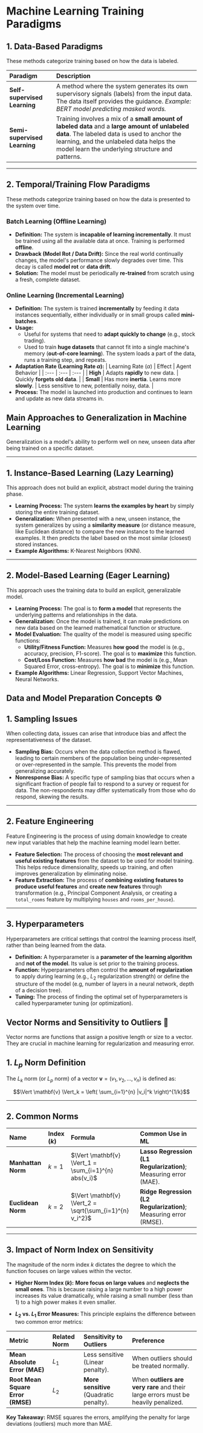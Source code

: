 # Machine Learning Training Paradigms

## 1. Data-Based Paradigms

These methods categorize training based on how the data is labeled.

| Paradigm | Description |
| :--- | :--- |
| **Self-supervised Learning** | A method where the system generates its own supervisory signals (labels) from the input data. The data itself provides the guidance. *Example: BERT model predicting masked words.* |
| **Semi-supervised Learning** | Training involves a mix of a **small amount of labeled data** and a **large amount of unlabeled data**. The labeled data is used to anchor the learning, and the unlabeled data helps the model learn the underlying structure and patterns. |

---

## 2. Temporal/Training Flow Paradigms

These methods categorize training based on how the data is presented to the system over time.

### Batch Learning (Offline Learning)

* **Definition:** The system is **incapable of learning incrementally**. It must be trained using all the available data at once. Training is performed **offline**.
* **Drawback (Model Rot / Data Drift):** Since the real world continually changes, the model's performance slowly degrades over time. This decay is called **model rot** or **data drift**.
* **Solution:** The model must be periodically **re-trained** from scratch using a fresh, complete dataset.

### Online Learning (Incremental Learning)

* **Definition:** The system is trained **incrementally** by feeding it data instances sequentially, either individually or in small groups called **mini-batches**.
* **Usage:**
    * Useful for systems that need to **adapt quickly to change** (e.g., stock trading).
    * Used to train **huge datasets** that cannot fit into a single machine's memory (**out-of-core learning**). The system loads a part of the data, runs a training step, and repeats.
* **Adaptation Rate (Learning Rate $\alpha$):**
    | Learning Rate ($\alpha$) | Effect | Agent Behavior |
    | :--- | :--- | :--- |
    | **High** | Adapts **rapidly** to new data. | Quickly **forgets old data**. |
    | **Small** | Has more **inertia**. Learns more **slowly**. | Less sensitive to new, potentially noisy, data. |
* **Process:** The model is launched into production and continues to learn and update as new data streams in.

## Main Approaches to Generalization in Machine Learning

Generalization is a model's ability to perform well on new, unseen data after being trained on a specific dataset.

---

## 1. Instance-Based Learning (Lazy Learning)

This approach does not build an explicit, abstract model during the training phase.

* **Learning Process:** The system **learns the examples by heart** by simply storing the entire training dataset.
* **Generalization:** When presented with a new, unseen instance, the system generalizes by using a **similarity measure** (or distance measure, like Euclidean distance) to compare the new instance to the learned examples. It then predicts the label based on the most similar (closest) stored instances.
* **Example Algorithms:** K-Nearest Neighbors (KNN).

---

## 2. Model-Based Learning (Eager Learning)

This approach uses the training data to build an explicit, generalizable model.

* **Learning Process:** The goal is to **form a model** that represents the underlying patterns and relationships in the data.
* **Generalization:** Once the model is trained, it can make predictions on new data based on the learned mathematical function or structure.
* **Model Evaluation:** The quality of the model is measured using specific functions:
    * **Utility/Fitness Function:** Measures **how good** the model is (e.g., accuracy, precision, F1-score). The goal is to **maximize** this function.
    * **Cost/Loss Function:** Measures **how bad** the model is (e.g., Mean Squared Error, cross-entropy). The goal is to **minimize** this function.
* **Example Algorithms:** Linear Regression, Support Vector Machines, Neural Networks.

## Data and Model Preparation Concepts ⚙️

## 1. Sampling Issues

When collecting data, issues can arise that introduce bias and affect the representativeness of the dataset.

* **Sampling Bias:** Occurs when the data collection method is flawed, leading to certain members of the population being under-represented or over-represented in the sample. This prevents the model from generalizing accurately.
* **Nonresponse Bias:** A specific type of sampling bias that occurs when a significant fraction of people fail to respond to a survey or request for data. The non-respondents may differ systematically from those who do respond, skewing the results.

---

## 2. Feature Engineering

Feature Engineering is the process of using domain knowledge to create new input variables that help the machine learning model learn better.

* **Feature Selection:** The process of choosing the **most relevant and useful existing features** from the dataset to be used for model training. This helps reduce dimensionality, speeds up training, and often improves generalization by eliminating noise.
* **Feature Extraction:** The process of **combining existing features to produce useful features** and **create new features** through transformation (e.g., Principal Component Analysis, or creating a `total_rooms` feature by multiplying `houses` and `rooms_per_house`).

---

## 3. Hyperparameters

Hyperparameters are critical settings that control the learning process itself, rather than being learned from the data.

* **Definition:** A hyperparameter is a **parameter of the learning algorithm** and **not of the model**. Its value is set prior to the training process.
* **Function:** Hyperparameters often control the **amount of regularization** to apply during learning (e.g., $L_2$ regularization strength) or define the structure of the model (e.g, number of layers in a neural network, depth of a decision tree).
* **Tuning:** The process of finding the optimal set of hyperparameters is called hyperparameter tuning (or optimization).

## Vector Norms and Sensitivity to Outliers 📏

Vector norms are functions that assign a positive length or size to a vector. They are crucial in machine learning for regularization and measuring error.

## 1. $L_p$ Norm Definition

The $L_k$ norm (or $L_p$ norm) of a vector $\mathbf{v} = (v_1, v_2, \dots, v_n)$ is defined as:

$$\Vert \mathbf{v} \Vert_k = \left( \sum_{i=1}^{n} |v_i|^k \right)^{1/k}$$

---

## 2. Common Norms

| Name | Index ($k$) | Formula | Common Use in ML |
| :--- | :--- | :--- | :--- |
| **Manhattan Norm** | $k=1$ | $\Vert \mathbf{v} \Vert_1 = \sum_{i=1}^{n} abs(v_i)$ | **Lasso Regression (L1 Regularization)**; Measuring error (MAE). |
| **Euclidean Norm** | $k=2$ | $\Vert \mathbf{v} \Vert_2 = \sqrt{\sum_{i=1}^{n} v_i^2}$ | **Ridge Regression (L2 Regularization)**; Measuring error (RMSE). |

---

## 3. Impact of Norm Index on Sensitivity

The magnitude of the norm index $k$ dictates the degree to which the function focuses on large values within the vector.

* **Higher Norm Index ($k$):** **More focus on large values** and **neglects the small ones**. This is because raising a large number to a high power increases its value dramatically, while raising a small number (less than 1) to a high power makes it even smaller.

* **$L_2$ vs. $L_1$ Error Measures:** This principle explains the difference between two common error metrics:

| Metric | Related Norm | Sensitivity to Outliers | Preference |
| :--- | :--- | :--- | :--- |
| **Mean Absolute Error (MAE)** | $L_1$ | Less sensitive (Linear penalty). | When outliers should be treated normally. |
| **Root Mean Square Error (RMSE)** | $L_2$ | **More sensitive** (Quadratic penalty). | When **outliers are very rare** and their large errors must be heavily penalized. |

**Key Takeaway:** RMSE squares the errors, amplifying the penalty for large deviations (outliers) much more than MAE.
